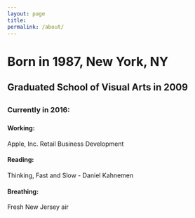 ```yaml
---
layout: page
title: 
permalink: /about/
---
```

<h1>Born in 1987, New York, NY
 <h2>Graduated School of Visual Arts in 2009<h2>
    <h3>Currently in 2016:<h3>
    <body>
      <h4>Working:</h4> 
      <p>Apple, Inc. Retail Business Development</p>
      <h4>Reading:</h4>  
      <p>Thinking, Fast and Slow - Daniel Kahnemen</p>
      <h4>Breathing:</h4>
      <p>Fresh New Jersey air</p>
</body>
</html>

